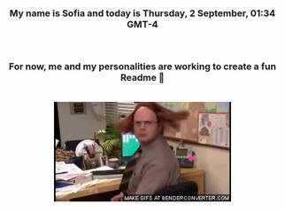 


<div align="center">
<h3 >My name is Sofia and today is Thursday, 2 September, 01:34 GMT-4</h3><br>
<h3 >For now, me and my personalities are working to create a fun Readme 👋
</h3><br>
<img src='img/dwight.gif' alt='working...'/>
</div>
